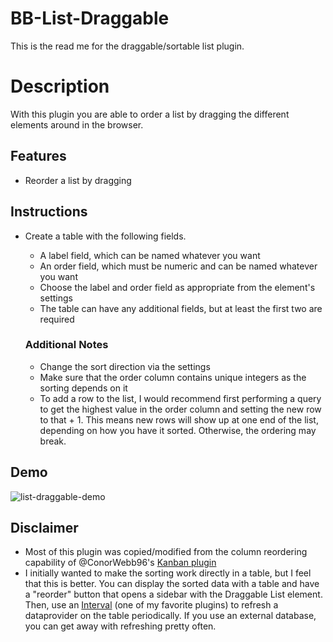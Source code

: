 # BB-List-Draggable
This is the read me for the draggable/sortable list plugin.

# Description
With this plugin you are able to order a list by dragging the different elements around in the browser.

## Features
* Reorder a list by dragging

## Instructions
* Create a table with the following fields.
    * A label field, which can be named whatever you want
    * An order field, which must be numeric and can be named whatever you want
    * Choose the label and order field as appropriate from the element's settings
    * The table can have any additional fields, but at least the first two are required

    ### Additional Notes
    * Change the sort direction via the settings
    * Make sure that the order column contains unique integers as the sorting depends on it
    * To add a row to the list, I would recommend first performing a query to get the highest value in the order column and setting the new row to that + 1. This means new rows will show up at one end of the list, depending on how you have it sorted. Otherwise, the ordering may break.

## Demo
![list-draggable-demo](https://github.com/R2bEEaton/bb-kanban-draggable/assets/34921506/54985b26-7b91-4b18-8f24-4f8fe4e38292)

## Disclaimer
* Most of this plugin was copied/modified from the column reordering capability of @ConorWebb96's [Kanban plugin](https://github.com/ConorWebb96/bb-kanban-draggable/blob/main/src/components/ColumnsSort.svelte)
* I initially wanted to make the sorting work directly in a table, but I feel that this is better. You can display the sorted data with a table and have a "reorder" button that opens a sidebar with the Draggable List element. Then, use an [Interval](https://github.com/MartinPicc/budibase-interval-plugin) (one of my favorite plugins) to refresh a dataprovider on the table periodically. If you use an external database, you can get away with refreshing pretty often.

